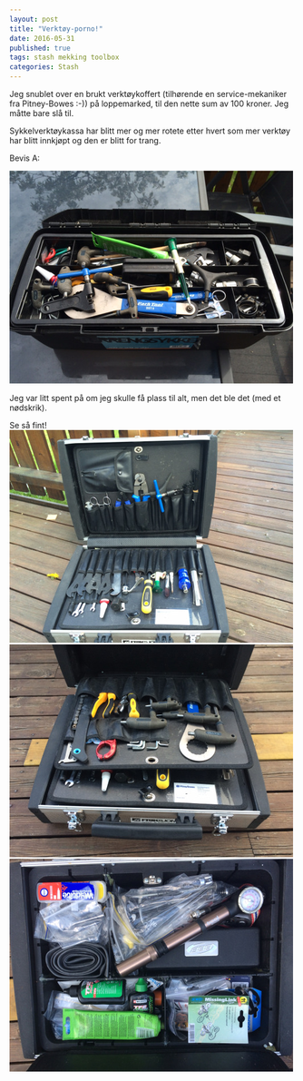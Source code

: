 ```yaml
---
layout: post
title: "Verktøy-porno!"
date: 2016-05-31
published: true
tags: stash mekking toolbox
categories: Stash
---
```


Jeg snublet over en brukt verktøykoffert (tilhørende en service-mekaniker fra Pitney-Bowes :-)) på loppemarked, til den nette sum av 100 kroner. Jeg måtte bare slå til. 

Sykkelverktøykassa har blitt mer og mer rotete etter hvert som mer verktøy har blitt innkjøpt og den er blitt for trang. 

Bevis A:

<img src="/assets/tool1.jpg" />


Jeg var litt spent på om jeg skulle få plass til alt, men det ble det (med et nødskrik). 

Se så fint!
<img src="/assets/tool2.jpg" />
<img src="/assets/tool3.jpg" />
<img src="/assets/tool4.jpg" />
